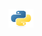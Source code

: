 <div style="display: inline_block"><br>
 <img align="center" alt="Python" height="30" width="40" src="https://github.com/devicons/devicon/blob/master/icons/python/python-original.svg">
